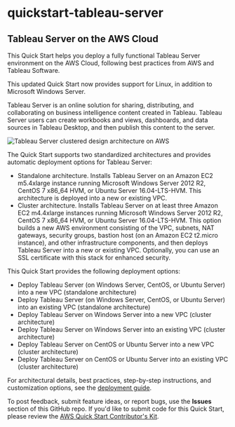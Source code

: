 # quickstart-tableau-server
## Tableau Server on the AWS Cloud

This Quick Start helps you deploy a fully functional Tableau Server environment on the AWS Cloud, following best practices from AWS and Tableau Software. 

This updated Quick Start now provides support for Linux, in addition to Microsoft Windows Server.

Tableau Server is an online solution for sharing, distributing, and collaborating on business intelligence content created in Tableau. Tableau Server users can create workbooks and views, dashboards, and data sources in Tableau Desktop, and then publish this content to the server.

![Tableau Server clustered design architecture on AWS](https://d3ulk6ur3a3ha.cloudfront.net/partner-network/QuickStart/datasheets/tableau-server-architecture-on-aws-clustered.png)

The Quick Start supports two standardized architectures and provides automatic deployment options for Tableau Server:
- Standalone architecture. Installs Tableau Server on an Amazon EC2 m5.4xlarge instance running Microsoft Windows Server 2012 R2, CentOS 7 x86_64 HVM, or Ubuntu Server 16.04-LTS-HVM. This architecture is deployed into a new or existing VPC.
- Cluster architecture. Installs Tableau Server on at least three Amazon EC2 m4.4xlarge instances running Microsoft Windows Server 2012 R2, CentOS 7 x86_64 HVM, or Ubuntu Server 16.04-LTS-HVM. This option builds a new AWS environment consisting of the VPC, subnets, NAT gateways, security groups, bastion host (on an Amazon EC2 t2.micro instance), and other infrastructure components, and then deploys Tableau Server into a new or existing VPC. Optionally, you can use an SSL certificate with this stack for enhanced security. 

This Quick Start provides the following deployment options: 
- Deploy Tableau Server (on Windows Server, CentOS, or Ubuntu Server) into a new VPC (standalone architecture) 
- Deploy Tableau Server (on Windows Server, CentOS, or Ubuntu Server) into an existing VPC (standalone architecture) 
- Deploy Tableau Server on Windows Server into a new VPC (cluster architecture) 
- Deploy Tableau Server on Windows Server into an existing VPC (cluster architecture) 
- Deploy Tableau Server on CentOS or Ubuntu Server into a new VPC (cluster architecture) 
- Deploy Tableau Server on CentOS or Ubuntu Server into an existing VPC (cluster architecture)

For architectural details, best practices, step-by-step instructions, and customization options, see the 
[deployment guide](https://fwd.aws/3yAWN).

To post feedback, submit feature ideas, or report bugs, use the **Issues** section of this GitHub repo.
If you'd like to submit code for this Quick Start, please review the [AWS Quick Start Contributor's Kit](https://aws-quickstart.github.io/).

